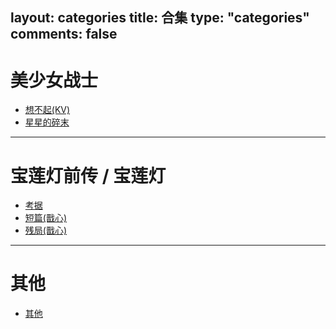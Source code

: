 layout: categories
title: 合集
type: "categories"
comments: false
---

# 美少女战士
<!-- - [相拥过(KV)](/categories/相拥过/) -->
- [想不起(KV)](/categories/想不起/)
- [星星的碎末](/categories/星星的碎末/)
<!-- - [黄金物语](/categories/黄金物语/) -->
<!-- - [神知道的麻布十番](/categories/神知道的麻布十番/)  -->

---
# 宝莲灯前传 / 宝莲灯
- [考据](/categories/考据/)
- [短篇(戬心)](/categories/戬心短篇/)
- [残局(戬心)](/categories/残局/)

---
# 其他
- [其他](/categories/其他/)